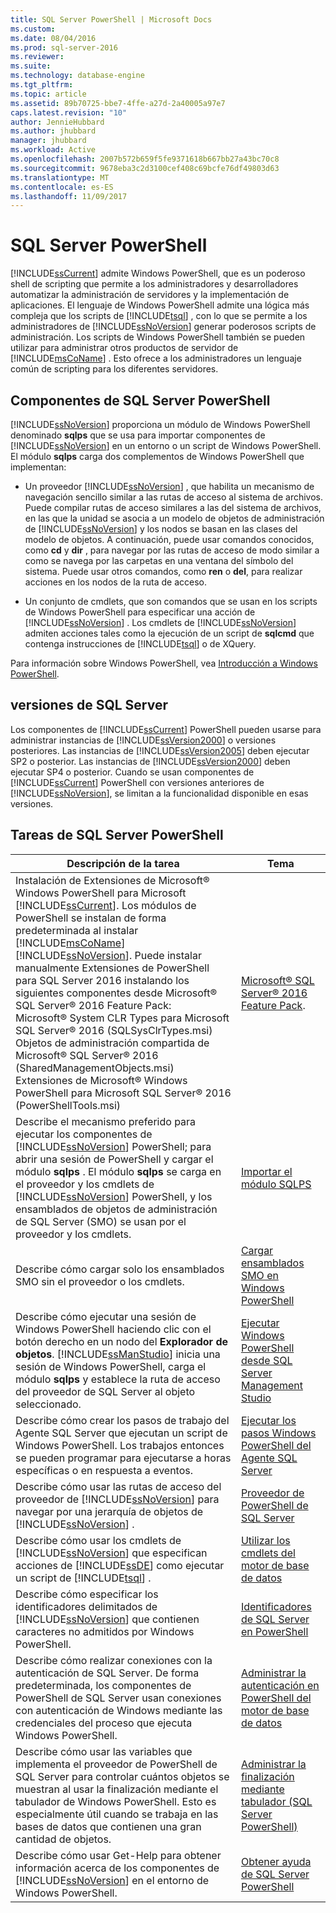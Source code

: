 ```yaml
---
title: SQL Server PowerShell | Microsoft Docs
ms.custom: 
ms.date: 08/04/2016
ms.prod: sql-server-2016
ms.reviewer: 
ms.suite: 
ms.technology: database-engine
ms.tgt_pltfrm: 
ms.topic: article
ms.assetid: 89b70725-bbe7-4ffe-a27d-2a40005a97e7
caps.latest.revision: "10"
author: JennieHubbard
ms.author: jhubbard
manager: jhubbard
ms.workload: Active
ms.openlocfilehash: 2007b572b659f5fe9371618b667bb27a43bc70c8
ms.sourcegitcommit: 9678eba3c2d3100cef408c69bcfe76df49803d63
ms.translationtype: MT
ms.contentlocale: es-ES
ms.lasthandoff: 11/09/2017
---
```

# <a name="sql-server-powershell"></a>SQL Server PowerShell
  [!INCLUDE[ssCurrent](../../includes/sscurrent-md.md)] admite Windows PowerShell, que es un poderoso shell de scripting que permite a los administradores y desarrolladores automatizar la administración de servidores y la implementación de aplicaciones. El lenguaje de Windows PowerShell admite una lógica más compleja que los scripts de [!INCLUDE[tsql](../../includes/tsql-md.md)] , con lo que se permite a los administradores de [!INCLUDE[ssNoVersion](../../includes/ssnoversion-md.md)] generar poderosos scripts de administración. Los scripts de Windows PowerShell también se pueden utilizar para administrar otros productos de servidor de [!INCLUDE[msCoName](../../includes/msconame-md.md)] . Esto ofrece a los administradores un lenguaje común de scripting para los diferentes servidores.  
  
## <a name="sql-server-powershell-components"></a>Componentes de SQL Server PowerShell  
 [!INCLUDE[ssNoVersion](../../includes/ssnoversion-md.md)] proporciona un módulo de Windows PowerShell denominado **sqlps** que se usa para importar componentes de [!INCLUDE[ssNoVersion](../../includes/ssnoversion-md.md)] en un entorno o un script de Windows PowerShell. El módulo **sqlps** carga dos complementos de Windows PowerShell que implementan:  
  
-   Un proveedor [!INCLUDE[ssNoVersion](../../includes/ssnoversion-md.md)] , que habilita un mecanismo de navegación sencillo similar a las rutas de acceso al sistema de archivos. Puede compilar rutas de acceso similares a las del sistema de archivos, en las que la unidad se asocia a un modelo de objetos de administración de [!INCLUDE[ssNoVersion](../../includes/ssnoversion-md.md)] y los nodos se basan en las clases del modelo de objetos. A continuación, puede usar comandos conocidos, como **cd** y **dir** , para navegar por las rutas de acceso de modo similar a como se navega por las carpetas en una ventana del símbolo del sistema. Puede usar otros comandos, como **ren** o **del**, para realizar acciones en los nodos de la ruta de acceso.  
  
-   Un conjunto de cmdlets, que son comandos que se usan en los scripts de Windows PowerShell para especificar una acción de [!INCLUDE[ssNoVersion](../../includes/ssnoversion-md.md)] . Los cmdlets de [!INCLUDE[ssNoVersion](../../includes/ssnoversion-md.md)] admiten acciones tales como la ejecución de un script de **sqlcmd** que contenga instrucciones de [!INCLUDE[tsql](../../includes/tsql-md.md)] o de XQuery.  
  
 Para información sobre Windows PowerShell, vea [Introducción a Windows PowerShell](https://msdn.microsoft.com/powershell/scripting/getting-started/getting-started-with-windows-powershell).  
  
## <a name="sql-server-versions"></a>versiones de SQL Server  
 Los componentes de [!INCLUDE[ssCurrent](../../includes/sscurrent-md.md)] PowerShell pueden usarse para administrar instancias de [!INCLUDE[ssVersion2000](../../includes/ssversion2000-md.md)] o versiones posteriores. Las instancias de [!INCLUDE[ssVersion2005](../../includes/ssversion2005-md.md)] deben ejecutar SP2 o posterior. Las instancias de [!INCLUDE[ssVersion2000](../../includes/ssversion2000-md.md)] deben ejecutar SP4 o posterior. Cuando se usan componentes de [!INCLUDE[ssCurrent](../../includes/sscurrent-md.md)] PowerShell con versiones anteriores de [!INCLUDE[ssNoVersion](../../includes/ssnoversion-md.md)], se limitan a la funcionalidad disponible en esas versiones.  
     
## <a name="sql-server-powershell-tasks"></a>Tareas de SQL Server PowerShell  
  
|Descripción de la tarea|Tema|  
|----------------------|-----------| 
|Instalación de Extensiones de Microsoft® Windows PowerShell para Microsoft [!INCLUDE[ssCurrent](../../includes/sscurrent-md.md)].  Los módulos de PowerShell se instalan de forma predeterminada al instalar [!INCLUDE[msCoName](../../includes/msconame-md.md)] [!INCLUDE[ssNoVersion](../../includes/ssnoversion-md.md)].  Puede instalar manualmente Extensiones de PowerShell para SQL Server 2016 instalando los siguientes componentes desde Microsoft® SQL Server® 2016 Feature Pack:<br/>     Microsoft® System CLR Types para Microsoft SQL Server® 2016 (SQLSysClrTypes.msi)<br/>Objetos de administración compartida de Microsoft® SQL Server® 2016 (SharedManagementObjects.msi)<br/> Extensiones de Microsoft® Windows PowerShell para Microsoft SQL Server® 2016 (PowerShellTools.msi)|[Microsoft® SQL Server® 2016 Feature Pack](https://www.microsoft.com/en-us/download/details.aspx?id=52676).   | 
|Describe el mecanismo preferido para ejecutar los componentes de [!INCLUDE[ssNoVersion](../../includes/ssnoversion-md.md)] PowerShell; para abrir una sesión de PowerShell y cargar el módulo **sqlps** . El módulo **sqlps** se carga en el proveedor y los cmdlets de [!INCLUDE[ssNoVersion](../../includes/ssnoversion-md.md)] PowerShell, y los ensamblados de objetos de administración de SQL Server (SMO) se usan por el proveedor y los cmdlets.|[Importar el módulo SQLPS](../../relational-databases/scripting/import-the-sqlps-module.md)|  
|Describe cómo cargar solo los ensamblados SMO sin el proveedor o los cmdlets.|[Cargar ensamblados SMO en Windows PowerShell](../../relational-databases/scripting/load-the-smo-assemblies-in-windows-powershell.md)|  
|Describe cómo ejecutar una sesión de Windows PowerShell haciendo clic con el botón derecho en un nodo del **Explorador de objetos**. [!INCLUDE[ssManStudio](../../includes/ssmanstudio-md.md)] inicia una sesión de Windows PowerShell, carga el módulo **sqlps** y establece la ruta de acceso del proveedor de SQL Server al objeto seleccionado.|[Ejecutar Windows PowerShell desde SQL Server Management Studio](../../relational-databases/scripting/run-windows-powershell-from-sql-server-management-studio.md)|  
|Describe cómo crear los pasos de trabajo del Agente SQL Server que ejecutan un script de Windows PowerShell. Los trabajos entonces se pueden programar para ejecutarse a horas específicas o en respuesta a eventos.|[Ejecutar los pasos Windows PowerShell del Agente SQL Server](../../relational-databases/scripting/run-windows-powershell-steps-in-sql-server-agent.md)|  
|Describe cómo usar las rutas de acceso del proveedor de [!INCLUDE[ssNoVersion](../../includes/ssnoversion-md.md)] para navegar por una jerarquía de objetos de [!INCLUDE[ssNoVersion](../../includes/ssnoversion-md.md)] .|[Proveedor de PowerShell de SQL Server](../../relational-databases/scripting/sql-server-powershell-provider.md)|  
|Describe cómo usar los cmdlets de [!INCLUDE[ssNoVersion](../../includes/ssnoversion-md.md)] que especifican acciones de [!INCLUDE[ssDE](../../includes/ssde-md.md)] como ejecutar un script de [!INCLUDE[tsql](../../includes/tsql-md.md)] .|[Utilizar los cmdlets del motor de base de datos](../../relational-databases/scripting/use-the-database-engine-cmdlets.md)|  
|Describe cómo especificar los identificadores delimitados de [!INCLUDE[ssNoVersion](../../includes/ssnoversion-md.md)] que contienen caracteres no admitidos por Windows PowerShell.|[Identificadores de SQL Server en PowerShell](../../relational-databases/scripting/sql-server-identifiers-in-powershell.md)|  
|Describe cómo realizar conexiones con la autenticación de SQL Server. De forma predeterminada, los componentes de PowerShell de SQL Server usan conexiones con autenticación de Windows mediante las credenciales del proceso que ejecuta Windows PowerShell.|[Administrar la autenticación en PowerShell del motor de base de datos](../../relational-databases/scripting/manage-authentication-in-database-engine-powershell.md)|  
|Describe cómo usar las variables que implementa el proveedor de PowerShell de SQL Server para controlar cuántos objetos se muestran al usar la finalización mediante el tabulador de Windows PowerShell. Esto es especialmente útil cuando se trabaja en las bases de datos que contienen una gran cantidad de objetos.|[Administrar la finalización mediante tabulador &#40;SQL Server PowerShell&#41;](../../relational-databases/scripting/manage-tab-completion-sql-server-powershell.md)|  
|Describe cómo usar Get-Help para obtener información acerca de los componentes de [!INCLUDE[ssNoVersion](../../includes/ssnoversion-md.md)] en el entorno de Windows PowerShell.|[Obtener ayuda de SQL Server PowerShell](../../relational-databases/scripting/get-help-sql-server-powershell.md)|  
  
  
